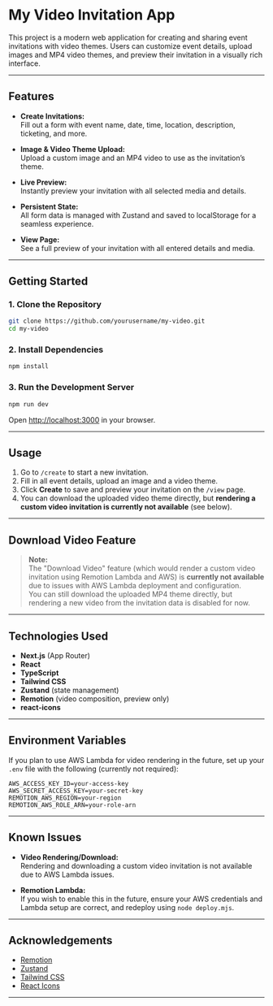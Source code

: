 # My Video Invitation App

This project is a modern web application for creating and sharing event invitations with video themes. Users can customize event details, upload images and MP4 video themes, and preview their invitation in a visually rich interface.

---

## Features

- **Create Invitations:**  
  Fill out a form with event name, date, time, location, description, ticketing, and more.

- **Image & Video Theme Upload:**  
  Upload a custom image and an MP4 video to use as the invitation’s theme.

- **Live Preview:**  
  Instantly preview your invitation with all selected media and details.

- **Persistent State:**  
  All form data is managed with Zustand and saved to localStorage for a seamless experience.

- **View Page:**  
  See a full preview of your invitation with all entered details and media.

---

## Getting Started

### 1. Clone the Repository

```sh
git clone https://github.com/yourusername/my-video.git
cd my-video
```

### 2. Install Dependencies

```sh
npm install
```

### 3. Run the Development Server

```sh
npm run dev
```

Open [http://localhost:3000](http://localhost:3000) in your browser.

---

## Usage

1. Go to `/create` to start a new invitation.
2. Fill in all event details, upload an image and a video theme.
3. Click **Create** to save and preview your invitation on the `/view` page.
4. You can download the uploaded video theme directly, but **rendering a custom video invitation is currently not available** (see below).

---

## Download Video Feature

> **Note:**  
> The "Download Video" feature (which would render a custom video invitation using Remotion Lambda and AWS) is **currently not available** due to issues with AWS Lambda deployment and configuration.  
> You can still download the uploaded MP4 theme directly, but rendering a new video from the invitation data is disabled for now.

---

## Technologies Used

- **Next.js** (App Router)
- **React**
- **TypeScript**
- **Tailwind CSS**
- **Zustand** (state management)
- **Remotion** (video composition, preview only)
- **react-icons**

---

## Environment Variables

If you plan to use AWS Lambda for video rendering in the future, set up your `.env` file with the following (currently not required):

```
AWS_ACCESS_KEY_ID=your-access-key
AWS_SECRET_ACCESS_KEY=your-secret-key
REMOTION_AWS_REGION=your-region
REMOTION_AWS_ROLE_ARN=your-role-arn
```

---

## Known Issues

- **Video Rendering/Download:**  
  Rendering and downloading a custom video invitation is not available due to AWS Lambda issues.  

- **Remotion Lambda:**  
  If you wish to enable this in the future, ensure your AWS credentials and Lambda setup are correct, and redeploy using `node deploy.mjs`.

---



## Acknowledgements

- [Remotion](https://www.remotion.dev/)
- [Zustand](https://github.com/pmndrs/zustand)
- [Tailwind CSS](https://tailwindcss.com/)
- [React Icons](https://react-icons.github.io/react-icons/)

---